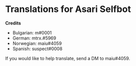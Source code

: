 # Translations for Asari Selfbot

**Credits**
- Bulgarian: m឵#0001
- German: mtrx.#5969
- Norwegian: maiu#4059
- Spanish: suspect#0008

If you would like to help translate, send a DM to maiu#4059.
